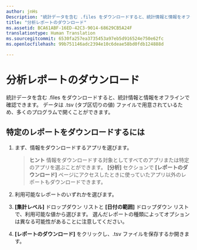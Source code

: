 ```yaml
---
author: jnHs
Description: "統計データを含む .files をダウンロードすると、統計情報と情報をオフラインで確認できます。"
title: "分析レポートのダウンロード"
ms.assetid: BCA61ABF-16ED-42C3-9014-68629CB5A24F
translationtype: Human Translation
ms.sourcegitcommit: 6530fa257ea3735453a97eb5d916524e750e62fc
ms.openlocfilehash: 99b751146adc2394e10c6deae58bd0fdb124888d

---
```


# 分析レポートのダウンロード


統計データを含む .files をダウンロードすると、統計情報と情報をオフラインで確認できます。 データは .tsv (タブ区切りの値) ファイルで用意されているため、多くのプログラムで開くことができます。

## 特定のレポートをダウンロードするには

1.  まず、情報をダウンロードするアプリを選びます。

    > **ヒント**  情報をダウンロードする対象としてすべてのアプリまたは特定のアプリを選ぶことができます。 **[分析]** セクションで **[レポートのダウンロード]** ページにアクセスしたときに使っていたアプリ以外のレポートもダウンロードできます。

2.  利用可能なレポートのいずれかを選びます。

3.  **[集計レベル]** ドロップダウン リストと **[日付の範囲]** ドロップダウン リストで、利用可能な値から選びます。 選んだレポートの種類によってオプションは異なる可能性があることに注意してください。

4.  **[レポートのダウンロード]** をクリックし、.tsv ファイルを保存するか開きます。



<!--HONumber=Aug16_HO3-->


